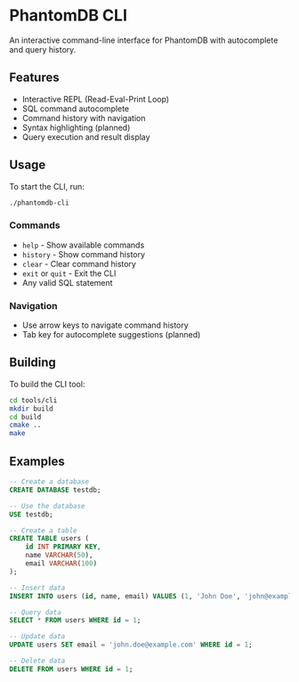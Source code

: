 # PhantomDB CLI

An interactive command-line interface for PhantomDB with autocomplete and query history.

## Features

- Interactive REPL (Read-Eval-Print Loop)
- SQL command autocomplete
- Command history with navigation
- Syntax highlighting (planned)
- Query execution and result display

## Usage

To start the CLI, run:

```bash
./phantomdb-cli
```

### Commands

- `help` - Show available commands
- `history` - Show command history
- `clear` - Clear command history
- `exit` or `quit` - Exit the CLI
- Any valid SQL statement

### Navigation

- Use arrow keys to navigate command history
- Tab key for autocomplete suggestions (planned)

## Building

To build the CLI tool:

```bash
cd tools/cli
mkdir build
cd build
cmake ..
make
```

## Examples

```sql
-- Create a database
CREATE DATABASE testdb;

-- Use the database
USE testdb;

-- Create a table
CREATE TABLE users (
    id INT PRIMARY KEY,
    name VARCHAR(50),
    email VARCHAR(100)
);

-- Insert data
INSERT INTO users (id, name, email) VALUES (1, 'John Doe', 'john@example.com');

-- Query data
SELECT * FROM users WHERE id = 1;

-- Update data
UPDATE users SET email = 'john.doe@example.com' WHERE id = 1;

-- Delete data
DELETE FROM users WHERE id = 1;
```
